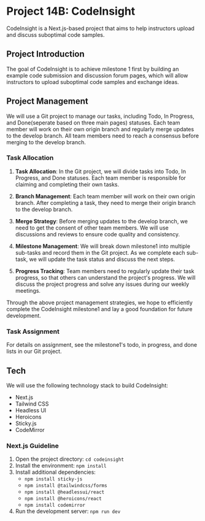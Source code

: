 # Project 14B: CodeInsight

CodeInsight is a Next.js-based project that aims to help instructors upload and discuss suboptimal code samples.

## Project Introduction

The goal of CodeInsight is to achieve milestone 1 first by building an example code submission and discussion forum pages, which will allow instructors to upload suboptimal code samples and exchange ideas.

## Project Management

We will use a Git project to manage our tasks, including Todo, In Progress, and Done(seperate based on three main pages) statuses. Each team member will work on their own origin branch and regularly merge updates to the develop branch. All team members need to reach a consensus before merging to the develop branch.

### Task Allocation
1. **Task Allocation**: In the Git project, we will divide tasks into Todo, In Progress, and Done statuses. Each team member is responsible for claiming and completing their own tasks.

2. **Branch Management**: Each team member will work on their own origin branch. After completing a task, they need to merge their origin branch to the develop branch.

3. **Merge Strategy**: Before merging updates to the develop branch, we need to get the consent of other team members. We will use discussions and reviews to ensure code quality and consistency.

4. **Milestone Management**: We will break down milestone1 into multiple sub-tasks and record them in the Git project. As we complete each sub-task, we will update the task status and discuss the next steps.

5. **Progress Tracking**: Team members need to regularly update their task progress, so that others can understand the project's progress. We will discuss the project progress and solve any issues during our weekly meetings.

Through the above project management strategies, we hope to efficiently complete the CodeInsight milestone1 and lay a good foundation for future development.

### Task Assignment
For details on assignment, see the milestone1's todo, in progress, and done lists in our Git project.

## Tech

We will use the following technology stack to build CodeInsight:

- Next.js
- Tailwind CSS
- Headless UI
- Heroicons
- Sticky.js
- CodeMirror

### Next.js Guideline

1. Open the project directory: `cd codeinsight`
2. Install the environment: `npm install`
3. Install additional dependencies:
   - `npm install sticky-js`
   - `npm install @tailwindcss/forms`
   - `npm install @headlessui/react`
   - `npm install @heroicons/react`
   - `npm install codemirror`
4. Run the development server: `npm run dev`



